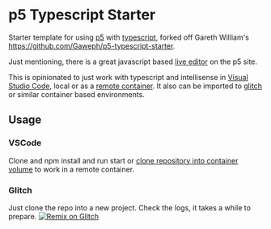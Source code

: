 # p5 Typescript Starter

Starter template for using [p5](https://p5js.org/) with [typescript](https://www.typescriptlang.org/), forked off Gareth William's https://github.com/Gaweph/p5-typescript-starter.

Just mentioning, there is a great javascript based [live editor](https://editor.p5js.org/) on the p5 site.

This is opinionated to just work with typescript and intellisense in [Visual Studio Code](https://code.visualstudio.com/), local or as a [remote container](https://code.visualstudio.com/docs/remote/containers). It also can be imported to [glitch](https://glitch.com/) or similar container based environments.


## Usage

### VSCode
Clone and npm install and run start or [clone repository into container volume](https://code.visualstudio.com/docs/remote/containers#_quick-start-open-a-git-repository-or-github-pr-in-an-isolated-container-volume) to work in a remote container.

### Glitch
Just clone the repo into a new project. Check the logs, it takes a while to prepare.
[![Remix on Glitch](https://cdn.glitch.com/2703baf2-b643-4da7-ab91-7ee2a2d00b5b%2Fremix-button.svg)](https://glitch.com/edit/#!/import/github/cbuckowitz/p5-typescript-starter)
